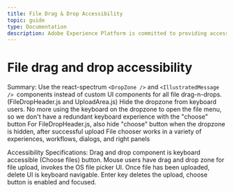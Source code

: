 ```yaml
---
title: File Drag & Drop Accessibility
topic: guide
type: Documentation
description: Adobe Experience Platform is committed to providing accessible and inclusive features to all individuals.
---
```


# File drag and drop accessibility

Summary:
Use the react-spectrum `<DropZone />` and `<IllustratedMessage /> `components instead of custom UI components for all file drag-n-drops. (FileDropHeader.js and UploadArea.js)
Hide the dropzone from keyboard users. No more using the keyboard on the dropzone to open the file menu, so we don't have a redundant keyboard experience with the "choose" button 
For FileDropHeader.js, also hide "choose" button when the dropzone is hidden, after successful upload
File chooser works in a variety of experiences, workflows, dialogs, and right panels

Accessibility Specifications:
Drag and drop component is keyboard accessible (Choose files) button.
Mouse users have drag and drop zone for file upload, invokes the OS file picker UI.
Once file has been uploaded, delete UI is keyboard navigable.
Enter key deletes the upload, choose button is enabled and focused.